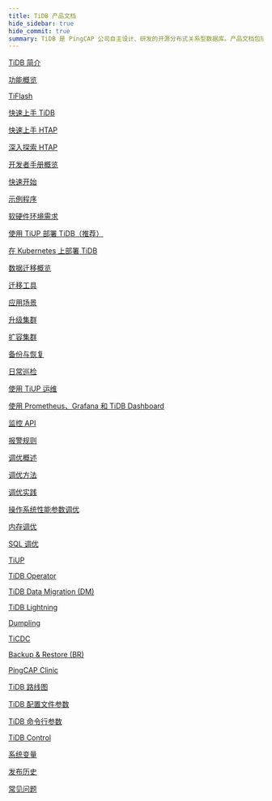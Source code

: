 ```yaml
---
title: TiDB 产品文档
hide_sidebar: true
hide_commit: true
summary: TiDB 是 PingCAP 公司自主设计、研发的开源分布式关系型数据库。产品文档包括了 TiDB 简介、功能概览、TiFlash、快速上手 TiDB、HTAP、开发者手册概览、软硬件环境需求、使用 TiUP 部署 TiDB、数据迁移概览、运维、监控、调优、工具、TiDB 路线图、配置文件参数、命令行参数、TiDB Control、系统变量、发布历史、常见问题。
---
```


<LearningPathContainer platform="tidb" title="TiDB" subTitle="TiDB 是 PingCAP 公司自主设计、研发的开源分布式关系型数据库。您可以在这里查看概念介绍、操作指南、应用开发、参考等产品文档。">

<LearningPath label="了解" icon="cloud1">

[TiDB 简介](https://docs.pingcap.com/zh/tidb/v8.5/overview)

[功能概览](https://docs.pingcap.com/zh/tidb/v8.5/basic-features)

[TiFlash](https://docs.pingcap.com/zh/tidb/v8.5/tiflash-overview)

</LearningPath>

<LearningPath label="试用" icon="cloud5">

[快速上手 TiDB](https://docs.pingcap.com/zh/tidb/v8.5/quick-start-with-tidb)

[快速上手 HTAP](https://docs.pingcap.com/zh/tidb/v8.5/quick-start-with-htap)

[深入探索 HTAP](https://docs.pingcap.com/zh/tidb/v8.5/explore-htap)

</LearningPath>

<LearningPath label="开发" icon="doc8">

[开发者手册概览](https://docs.pingcap.com/zh/tidb/v8.5/dev-guide-overview)

[快速开始](https://docs.pingcap.com/zh/tidb/v8.5/dev-guide-build-cluster-in-cloud)

[示例程序](https://docs.pingcap.com/zh/tidb/v8.5/dev-guide-sample-application-spring-boot)

</LearningPath>

<LearningPath label="部署" icon="deploy">

[软硬件环境需求](https://docs.pingcap.com/zh/tidb/v8.5/hardware-and-software-requirements)

[使用 TiUP 部署 TiDB（推荐）](https://docs.pingcap.com/zh/tidb/v8.5/production-deployment-using-tiup)

[在 Kubernetes 上部署 TiDB](https://docs.pingcap.com/zh/tidb-in-kubernetes/stable)

</LearningPath>

<LearningPath label="迁移" icon="cloud3">

[数据迁移概览](https://docs.pingcap.com/zh/tidb/v8.5/migration-overview)

[迁移工具](https://docs.pingcap.com/zh/tidb/v8.5/migration-tools)

[应用场景](https://docs.pingcap.com/zh/tidb/v8.5/migrate-aurora-to-tidb)

</LearningPath>

<LearningPath label="运维" icon="maintain">

[升级集群](https://docs.pingcap.com/zh/tidb/v8.5/upgrade-tidb-using-tiup)

[扩容集群](https://docs.pingcap.com/zh/tidb/v8.5/scale-tidb-using-tiup)

[备份与恢复](https://docs.pingcap.com/zh/tidb/v8.5/backup-and-restore-overview)

[日常巡检](https://docs.pingcap.com/zh/tidb/v8.5/daily-check)

[使用 TiUP 运维](https://docs.pingcap.com/zh/tidb/v8.5/maintain-tidb-using-tiup)

</LearningPath>

<LearningPath label="监控" icon="cloud6">

[使用 Prometheus、Grafana 和 TiDB Dashboard](https://docs.pingcap.com/zh/tidb/v8.5/tidb-monitoring-framework)

[监控 API](https://docs.pingcap.com/zh/tidb/v8.5/tidb-monitoring-api)

[报警规则](https://docs.pingcap.com/zh/tidb/v8.5/alert-rules)

</LearningPath>

<LearningPath label="调优" icon="tidb-cloud-tune">

[调优概述](https://docs.pingcap.com/zh/tidb/v8.5/performance-tuning-overview)

[调优方法](https://docs.pingcap.com/zh/tidb/v8.5/performance-tuning-methods)

[调优实践](https://docs.pingcap.com/zh/tidb/v8.5/performance-tuning-practices)

[操作系统性能参数调优](https://docs.pingcap.com/zh/tidb/v8.5/tune-operating-system)

[内存调优](https://docs.pingcap.com/zh/tidb/v8.5/configure-memory-usage)

[SQL 调优](https://docs.pingcap.com/zh/tidb/v8.5/sql-tuning-overview)

</LearningPath>

<LearningPath label="工具" icon="doc7">

[TiUP](https://docs.pingcap.com/zh/tidb/v8.5/tiup-overview)

[TiDB Operator](https://docs.pingcap.com/zh/tidb/v8.5/tidb-operator-overview)

[TiDB Data Migration (DM)](https://docs.pingcap.com/zh/tidb/v8.5/dm-overview)

[TiDB Lightning](https://docs.pingcap.com/zh/tidb/v8.5/tidb-lightning-overview)

[Dumpling](https://docs.pingcap.com/zh/tidb/v8.5/dumpling-overview)

[TiCDC](https://docs.pingcap.com/zh/tidb/v8.5/ticdc-overview)

[Backup & Restore (BR)](https://docs.pingcap.com/zh/tidb/v8.5/backup-and-restore-overview)

[PingCAP Clinic](https://docs.pingcap.com/zh/tidb/v8.5/clinic-introduction)

</LearningPath>

<LearningPath label="参考" icon="cloud-dev">

[TiDB 路线图](https://docs.pingcap.com/zh/tidb/dev/tidb-roadmap)

[TiDB 配置文件参数](https://docs.pingcap.com/zh/tidb/v8.5/tidb-configuration-file)

[TiDB 命令行参数](https://docs.pingcap.com/zh/tidb/v8.5/command-line-flags-for-tidb-configuration)

[TiDB Control](https://docs.pingcap.com/zh/tidb/v8.5/tidb-control)

[系统变量](https://docs.pingcap.com/zh/tidb/v8.5/system-variables)

[发布历史](https://docs.pingcap.com/zh/tidb/v8.5/release-notes)

[常见问题](https://docs.pingcap.com/zh/tidb/v8.5/faq-overview)

</LearningPath>

</LearningPathContainer>
